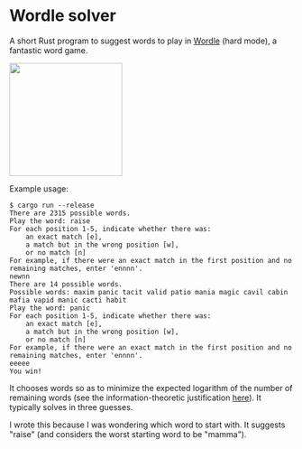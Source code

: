 # Wordle solver

A short Rust program to suggest words to play in [Wordle](https://www.powerlanguage.co.uk/wordle/) (hard mode), a fantastic word game.

<img src="https://user-images.githubusercontent.com/3873851/149624092-61312053-af80-4b19-8e31-d715536d0f88.png" width="200">

Example usage:

```
$ cargo run --release
There are 2315 possible words.
Play the word: raise
For each position 1-5, indicate whether there was:
    an exact match [e],
    a match but in the wrong position [w],
    or no match [n]
For example, if there were an exact match in the first position and no remaining matches, enter 'ennnn'.
newnn
There are 14 possible words.
Possible words: maxim panic tacit valid patio mania magic cavil cabin mafia vapid manic cacti habit
Play the word: panic
For each position 1-5, indicate whether there was:
    an exact match [e],
    a match but in the wrong position [w],
    or no match [n]
For example, if there were an exact match in the first position and no remaining matches, enter 'ennnn'.
eeeee
You win!
```

It chooses words so as to minimize the expected logarithm of the number of remaining words (see the information-theoretic justification [here](https://langproc.substack.com/p/information-theoretic-analysis-of)). It typically solves in three guesses.

I wrote this because I was wondering which word to start with. It suggests "raise" (and considers the worst starting word to be "mamma").
